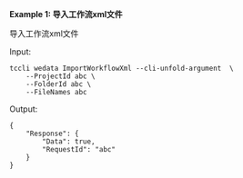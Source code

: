 **Example 1: 导入工作流xml文件**

导入工作流xml文件

Input: 

```
tccli wedata ImportWorkflowXml --cli-unfold-argument  \
    --ProjectId abc \
    --FolderId abc \
    --FileNames abc
```

Output: 
```
{
    "Response": {
        "Data": true,
        "RequestId": "abc"
    }
}
```

